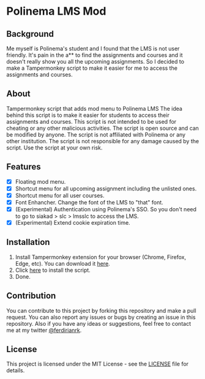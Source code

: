 # Polinema LMS Mod
## Background
Me myself is Polinema's student and I found that the LMS is not user friendly. It's pain in the a** to find the assignments and courses and it doesn't really show you all the upcoming assignments. So I decided to make a Tampermonkey script to make it easier for me to access the assignments and courses.

## About
Tampermonkey script that adds mod menu to Polinema LMS
The idea behind this script is to make it easier for students to access their assignments and courses. This script is not intended to be used for cheating or any other malicious activities. The script is open source and can be modified by anyone. The script is not affiliated with Polinema or any other institution. The script is not responsible for any damage caused by the script. Use the script at your own risk.

## Features
- [x] Floating mod menu.
- [x] Shortcut menu for all upcoming assignment including the unlisted ones.
- [x] Shortcut menu for all user courses.
- [x] Font Enhancher. Change the font of the LMS to "that" font.
- [x] (Experimental) Authentication using Polinema's SSO. So you don't need to go to siakad > slc > lmsslc to access the LMS.
- [x] (Experimental) Extend cookie expiration time.

## Installation
1. Install Tampermonkey extension for your browser (Chrome, Firefox, Edge, etc). You can download it [here](https://www.tampermonkey.net/).
2. Click [here](https://github.com/hoshigakikisame/lms-mod/raw/main/lms_mod.user.js) to install the script.
3. Done.

## Contribution
You can contribute to this project by forking this repository and make a pull request. You can also report any issues or bugs by creating an issue in this repository.
Also if you have any ideas or suggestions, feel free to contact me at my twitter [@ferdirianrk](https://twitter.com/ferdirianrk).

## License
This project is licensed under the MIT License - see the [LICENSE](https://github.com/hoshigakikisame/lms-mod/blob/main/LICENSE) file for details.